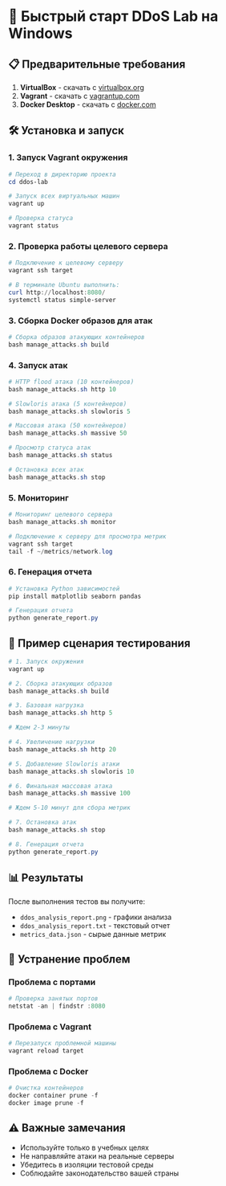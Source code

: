 # 🚀 Быстрый старт DDoS Lab на Windows

## 📋 Предварительные требования

1. **VirtualBox** - скачать с [virtualbox.org](https://www.virtualbox.org/)
2. **Vagrant** - скачать с [vagrantup.com](https://www.vagrantup.com/)
3. **Docker Desktop** - скачать с [docker.com](https://www.docker.com/products/docker-desktop/)

## 🛠️ Установка и запуск

### 1. Запуск Vagrant окружения

```powershell
# Переход в директорию проекта
cd ddos-lab

# Запуск всех виртуальных машин
vagrant up

# Проверка статуса
vagrant status
```

### 2. Проверка работы целевого сервера

```powershell
# Подключение к целевому серверу
vagrant ssh target

# В терминале Ubuntu выполнить:
curl http://localhost:8080/
systemctl status simple-server
```

### 3. Сборка Docker образов для атак

```powershell
# Сборка образов атакующих контейнеров
bash manage_attacks.sh build
```

### 4. Запуск атак

```powershell
# HTTP flood атака (10 контейнеров)
bash manage_attacks.sh http 10

# Slowloris атака (5 контейнеров) 
bash manage_attacks.sh slowloris 5

# Массовая атака (50 контейнеров)
bash manage_attacks.sh massive 50

# Просмотр статуса атак
bash manage_attacks.sh status

# Остановка всех атак
bash manage_attacks.sh stop
```

### 5. Мониторинг

```powershell
# Мониторинг целевого сервера
bash manage_attacks.sh monitor

# Подключение к серверу для просмотра метрик
vagrant ssh target
tail -f ~/metrics/network.log
```

### 6. Генерация отчета

```powershell
# Установка Python зависимостей
pip install matplotlib seaborn pandas

# Генерация отчета
python generate_report.py
```

## 🎯 Пример сценария тестирования

```powershell
# 1. Запуск окружения
vagrant up

# 2. Сборка атакующих образов
bash manage_attacks.sh build

# 3. Базовая нагрузка
bash manage_attacks.sh http 5

# Ждем 2-3 минуты

# 4. Увеличение нагрузки
bash manage_attacks.sh http 20

# 5. Добавление Slowloris атаки
bash manage_attacks.sh slowloris 10

# 6. Финальная массовая атака
bash manage_attacks.sh massive 100

# Ждем 5-10 минут для сбора метрик

# 7. Остановка атак
bash manage_attacks.sh stop

# 8. Генерация отчета
python generate_report.py
```

## 📊 Результаты

После выполнения тестов вы получите:
- `ddos_analysis_report.png` - графики анализа
- `ddos_analysis_report.txt` - текстовый отчет
- `metrics_data.json` - сырые данные метрик

## 🔧 Устранение проблем

### Проблема с портами
```powershell
# Проверка занятых портов
netstat -an | findstr :8080
```

### Проблема с Vagrant
```powershell
# Перезапуск проблемной машины
vagrant reload target
```

### Проблема с Docker
```powershell
# Очистка контейнеров
docker container prune -f
docker image prune -f
```

## ⚠️ Важные замечания

- Используйте только в учебных целях
- Не направляйте атаки на реальные серверы
- Убедитесь в изоляции тестовой среды
- Соблюдайте законодательство вашей страны 
